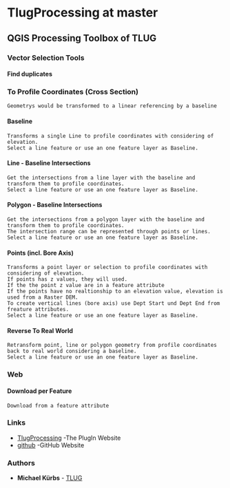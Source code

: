 # TlugProcessing at master


## QGIS Processing Toolbox of TLUG
### Vector Selection Tools
#### Find duplicates
### To Profile Coordinates (Cross Section)
```
Geometrys would be transformed to a linear referencing by a baseline
```
#### Baseline
````
Transforms a single Line to profile coordinates with considering of elevation.
Select a line feature or use an one feature layer as Baseline.
````
#### Line - Baseline Intersections
````
Get the intersections from a line layer with the baseline and transform them to profile coordinates.
Select a line feature or use an one feature layer as Baseline.
````
#### Polygon - Baseline Intersections
````
Get the intersections from a polygon layer with the baseline and transform them to profile coordinates.
The intersection range can be represented through points or lines.
Select a line feature or use an one feature layer as Baseline.
````
#### Points (incl. Bore Axis)
````
Transforms a point layer or selection to profile coordinates with considering of elevation.
If points has z values, they will used. 
If the the point z value are in a feature attribute
If the points have no realtionship to an elevation value, elevation is used from a Raster DEM.
To create vertical lines (bore axis) use Dept Start und Dept End from freature attributes.
Select a line feature or use an one feature layer as Baseline.
````
#### Reverse To Real World
````
Retransform point, line or polygon geometry from profile coordinates back to real world considering a baseline.
Select a line feature or use an one feature layer as Baseline.
````
### Web

#### Download per Feature
````
Download from a feature attribute
````

### Links
* [TlugProcessing](https://plugins.qgis.org/plugins/TlugProcessing/) -The PlugIn Website
* [github](https://github.com/Mi-Kbs-gis/TlugProcessing) -GitHub Website


### Authors

* **Michael Kürbs**  - [TLUG](https://www.thueringen.de/th8/tlug/)

